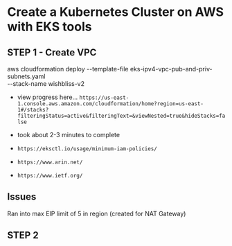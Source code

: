 # Create a Kubernetes Cluster on AWS with EKS tools

## STEP 1 - Create VPC

aws cloudformation deploy --template-file eks-ipv4-vpc-pub-and-priv-subnets.yaml \
--stack-name wishbliss-v2

- view progress here...
`https://us-east-1.console.aws.amazon.com/cloudformation/home?region=us-east-1#/stacks?filteringStatus=active&filteringText=&viewNested=true&hideStacks=false`

- took about 2-3 minutes to complete

- `https://eksctl.io/usage/minimum-iam-policies/`
- `https://www.arin.net/`
- `https://www.ietf.org/`

## Issues

Ran into max EIP limit of 5 in region (created for NAT Gateway)

## STEP 2

